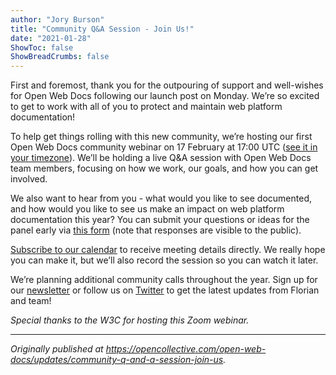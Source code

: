```yaml
---
author: "Jory Burson"
title: "Community Q&A Session - Join Us!"
date: "2021-01-28"
ShowToc: false
ShowBreadCrumbs: false
---
```


First and foremost, thank you for the outpouring of support and well-wishes for Open Web Docs following our launch post on Monday. We’re so excited to get to work with all of you to protect and maintain web platform documentation!

To help get things rolling with this new community, we’re hosting our first Open Web Docs community webinar on 17 February at 17:00 UTC ([see it in your timezone](https://www.timeanddate.com/worldclock/fixedtime.html?msg=Open+Web+Docs+Community+Q%26A+Webinar&iso=20210217T1200&p1=43&ah=1)). We’ll be holding a live Q&A session with Open Web Docs team members, focusing on how we work, our goals, and how you can get involved.

We also want to hear from you - what would you like to see documented, and how would you like to see us make an impact on web platform documentation this year? You can submit your questions or ideas for the panel early via [this form](https://docs.google.com/forms/d/e/1FAIpQLSfpeqHVMMkj_hoRLioWgTqU57my3M1Fg-D17XIuA7CYqMF-vg/viewform) (note that responses are visible to the public).

[Subscribe to our calendar](https://calendar.google.com/calendar/u/0/r?cid=Y19vbGpyaTVyYmN1dGJmczkyb2ZwYTN1ajVzOEBncm91cC5jYWxlbmRhci5nb29nbGUuY29t) to receive meeting details directly. We really hope you can make it, but we’ll also record the session so you can watch it later.

We’re planning additional community calls throughout the year. Sign up for our [newsletter](https://mailchi.mp/19c29a396724/announcing-open-web-docs) or follow us on [Twitter](https://twitter.com/OpenWebDocs) to get the latest updates from Florian and team!

_Special thanks to the W3C for hosting this Zoom webinar._

---
 
_Originally published at https://opencollective.com/open-web-docs/updates/community-q-and-a-session-join-us._